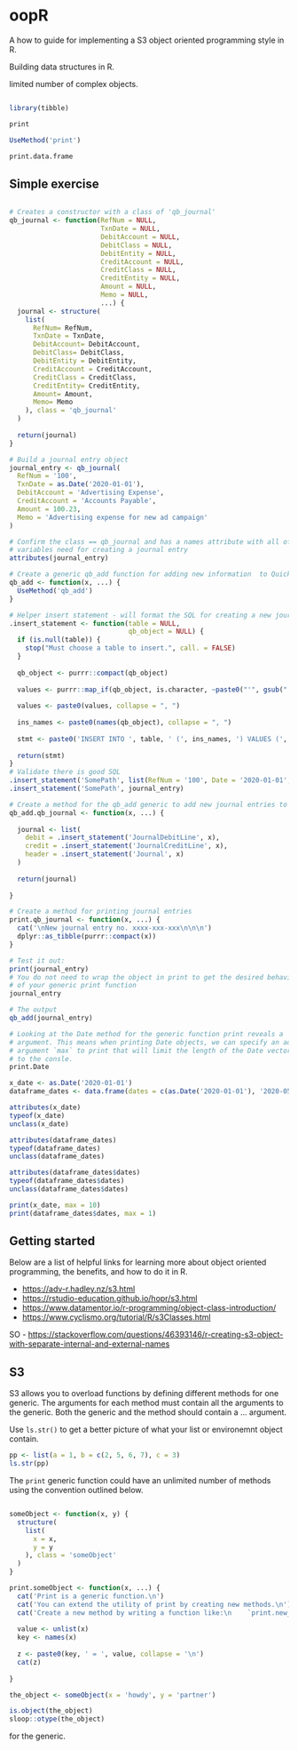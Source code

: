 
<!-- README.md is generated from README.Rmd. Please edit that file -->

# oopR

<!-- badges: start -->

<!-- badges: end -->

A how to guide for implementing a S3 object oriented programming style
in R.

Building data structures in R.

limited number of complex objects.

``` r

library(tibble)

print

UseMethod('print')

print.data.frame
```

## Simple exercise

``` r

# Creates a constructor with a class of 'qb_journal'
qb_journal <- function(RefNum = NULL, 
                       TxnDate = NULL, 
                       DebitAccount = NULL, 
                       DebitClass = NULL, 
                       DebitEntity = NULL,
                       CreditAccount = NULL, 
                       CreditClass = NULL, 
                       CreditEntity = NULL, 
                       Amount = NULL, 
                       Memo = NULL, 
                       ...) {
  journal <- structure(
    list(
      RefNum= RefNum,
      TxnDate = TxnDate,
      DebitAccount= DebitAccount,
      DebitClass= DebitClass,
      DebitEntity = DebitEntity,
      CreditAccount = CreditAccount,
      CreditClass = CreditClass,
      CreditEntity= CreditEntity,
      Amount= Amount,
      Memo= Memo
    ), class = 'qb_journal'
  )
  
  return(journal)
}

# Build a journal entry object 
journal_entry <- qb_journal(
  RefNum = '100',
  TxnDate = as.Date('2020-01-01'), 
  DebitAccount = 'Advertising Expense',
  CreditAccount = 'Accounts Payable',
  Amount = 100.23,
  Memo = 'Advertising expense for new ad campaign'
)

# Confirm the class == qb_journal and has a names attribute with all of the 
# variables need for creating a journal entry 
attributes(journal_entry)

# Create a generic qb_add function for adding new information  to QuickBooks
qb_add <- function(x, ...) {
  UseMethod('qb_add')
}

# Helper insert statement - will format the SQL for creating a new journal entry. 
.insert_statement <- function(table = NULL, 
                              qb_object = NULL) {
  if (is.null(table)) {
    stop("Must choose a table to insert.", call. = FALSE)
  }
  
  qb_object <- purrr::compact(qb_object)
  
  values <- purrr::map_if(qb_object, is.character, ~paste0("'", gsub("'", "''", .x), "'"))
  
  values <- paste0(values, collapse = ", ")
  
  ins_names <- paste0(names(qb_object), collapse = ", ")
  
  stmt <- paste0('INSERT INTO ', table, ' (', ins_names, ') VALUES (', values, ')')
  
  return(stmt)
}
# Validate there is good SQL 
.insert_statement('SomePath', list(RefNum = '100', Date = '2020-01-01', Amount = 100))
.insert_statement('SomePath', journal_entry)

# Create a method for the qb_add generic to add new journal entries to QuickBooks
qb_add.qb_journal <- function(x, ...) {
  
  journal <- list(
    debit = .insert_statement('JournalDebitLine', x),
    credit = .insert_statement('JournalCreditLine', x),
    header = .insert_statement('Journal', x)
  )
  
  return(journal) 
  
}

# Create a method for printing journal entries 
print.qb_journal <- function(x, ...) {
  cat('\nNew journal entry no. xxxx-xxx-xxx\n\n\n')
  dplyr::as_tibble(purrr::compact(x))
}

# Test it out: 
print(journal_entry)
# You do not need to wrap the object in print to get the desired behavior
# of your generic print function 
journal_entry

# The output 
qb_add(journal_entry)
```

``` r
# Looking at the Date method for the generic function print reveals a `max` 
# argument. This means when printing Date objects, we can specify an additional 
# argument `max` to print that will limit the length of the Date vector printed 
# to the consle. 
print.Date

x_date <- as.Date('2020-01-01')
dataframe_dates <- data.frame(dates = c(as.Date('2020-01-01'), '2020-05-02', '2022-05-06'))

attributes(x_date)
typeof(x_date)
unclass(x_date)

attributes(dataframe_dates)
typeof(dataframe_dates)
unclass(dataframe_dates)

attributes(dataframe_dates$dates)
typeof(dataframe_dates$dates)
unclass(dataframe_dates$dates)

print(x_date, max = 10)
print(dataframe_dates$dates, max = 1)
```

## Getting started

Below are a list of helpful links for learning more about object
oriented programming, the benefits, and how to do it in R.

  - <https://adv-r.hadley.nz/s3.html>
  - <https://rstudio-education.github.io/hopr/s3.html>
  - <https://www.datamentor.io/r-programming/object-class-introduction/>
  - <https://www.cyclismo.org/tutorial/R/s3Classes.html>

SO -
<https://stackoverflow.com/questions/46393146/r-creating-s3-object-with-separate-internal-and-external-names>

## S3

S3 allows you to overload functions by defining different methods for
one generic. The arguments for each method must contain all the
arguments to the generic. Both the generic and the method should contain
a … argument.

Use `ls.str()` to get a better picture of what your list or environemnt
object contain.

``` r
pp <- list(a = 1, b = c(2, 5, 6, 7), c = 3)
ls.str(pp)
```

The `print` generic function could have an unlimited number of methods
using the convention outlined below.

``` r

someObject <- function(x, y) {
  structure(
    list(
      x = x, 
      y = y
    ), class = 'someObject'
  )
}

print.someObject <- function(x, ...) {
  cat('Print is a generic function.\n')
  cat('You can extend the utility of print by creating new methods.\n')
  cat('Create a new method by writing a function like:\n    `print.new_method`.\n\n')
  
  value <- unlist(x)
  key <- names(x) 
  
  z <- paste0(key, ' = ', value, collapse = '\n')
  cat(z)
  
}

the_object <- someObject(x = 'howdy', y = 'partner')

is.object(the_object)
sloop::otype(the_object)
```

for the generic.
